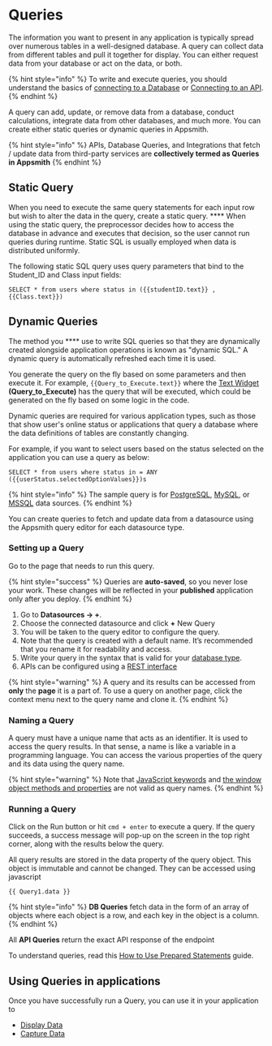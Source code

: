 # Queries

The information you want to present in any application is typically spread over numerous tables in a well-designed database. A query can collect data from different tables and pull it together for display. You can either request data from your database or act on the data, or both.&#x20;

{% hint style="info" %}
To write and execute queries, you should understand the basics of [connecting to a Database](../../connecting-to-data-sources/connecting-to-databases.md) or [Connecting to an API](../../connecting-to-data-sources/authentication/connect-to-apis.md).
{% endhint %}

A query can add, update, or remove data from a database, conduct calculations, integrate data from other databases, and much more. You can create either static queries or dynamic queries in Appsmith.

{% hint style="info" %}
APIs, Database Queries, and Integrations that fetch / update data from third-party services are **collectively termed as Queries in Appsmith**
{% endhint %}

## **Static Query**

When you need to execute the same query statements for each input row but wish to alter the data in the query, create a static query. **** When using the static query, the preprocessor decides how to access the database in advance and executes that decision, so the user cannot run queries during runtime. Static SQL is usually employed when data is distributed uniformly.

The following static SQL query uses query parameters that bind to the Student\_ID and Class input fields:

```
SELECT * from users where status in ({{studentID.text}} , {{Class.text}})
```

## Dynamic Queries &#x20;

The method you **** use to write SQL queries so that they are dynamically created alongside application operations is known as "dynamic SQL." A dynamic query is automatically refreshed each time it is used.

You generate the query on the fly based on some parameters and then execute it. For example, `{{Query_to_Execute.text}}` where the [Text Widget](../../../reference/widgets/text.md) **(Query\_to\_Execute)** has the query that will be executed, which could be generated on the fly based on some logic in the code.

Dynamic queries are required for various application types, such as those that show user's online status or applications that query a database where the data definitions of tables are constantly changing.

For example, if you want to select users based on the status selected on the application you can use a query as below:

```
SELECT * from users where status in = ANY ({{userStatus.selectedOptionValues}})s
```

{% hint style="info" %}
The sample query is for [PostgreSQL](../../../reference/datasources/querying-postgres.md), [MySQL](../../../reference/datasources/querying-mysql.md), or [MSSQL](../../../reference/datasources/querying-mssql.md) data sources.
{% endhint %}

You can create queries to fetch and update data from a datasource using the Appsmith query editor for each datasource type.&#x20;

### **Setting up a Query**

Go to the page that needs to run this query.

{% hint style="success" %}
Queries are **auto-saved**, so you never lose your work. These changes will be reflected in your **published** application only after you deploy.
{% endhint %}

1. Go to **Datasources → +**.
2. Choose the connected datasource and click **+** New Query
3. You will be taken to the query editor to configure the query.
4. Note that the query is created with a default name. It’s recommended that you rename it for readability and access.
5. Write your query in the syntax that is valid for your [database type](../../connecting-to-data-sources/connecting-to-databases.md#supported-databases).
6. APIs can be configured using a [REST interface](../../connecting-to-data-sources/authentication/connect-to-apis.md)

{% hint style="warning" %}
A query and its results can be accessed from **only** the **page** it is a part of. To use a query on another page, click the context menu next to the query name and clone it.
{% endhint %}

### **Naming a Query**

A query must have a unique name that acts as an identifier. It is used to access the query results. In that sense, a name is like a variable in a programming language. You can access the various properties of the query and its data using the query name.

{% hint style="warning" %}
Note that [JavaScript keywords](https://www.w3schools.com/js/js\_reserved.asp) and [the window object methods and properties](https://www.w3schools.com/jsref/obj\_window.asp) are not valid as query names.
{% endhint %}

### **Running a Query**

Click on the Run button or hit `cmd + enter` to execute a query. If the query succeeds, a success message will pop-up on the screen in the top right corner, along with the results below the query.

All query results are stored in the data property of the query object. This object is immutable and cannot be changed. They can be accessed using javascript

```
{{ Query1.data }}
```

{% hint style="info" %}
**DB Queries** fetch data in the form of an array of objects where each object is a row, and each key in the object is a column.
{% endhint %}

All **API Queries** return the exact API response of the endpoint

To understand queries, read this [How to Use Prepared Statements](broken-reference) guide.

## Using Queries in applications

Once you have successfully run a Query, you can use it in your application to

* [Display Data](../displaying-data-read/)
* [Capture Data](../capturing-data-write/)
